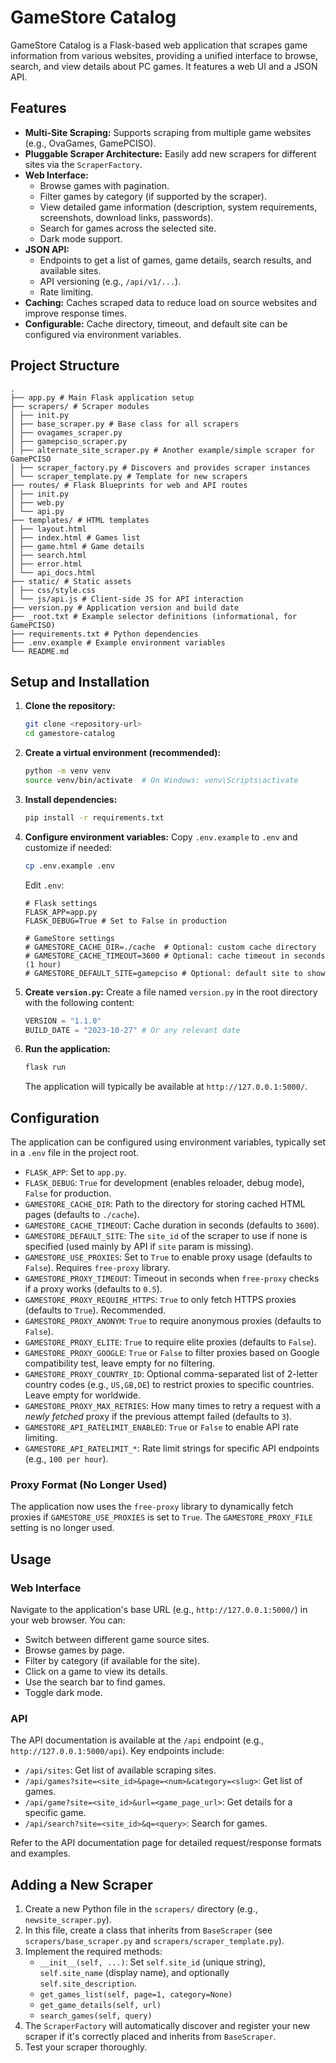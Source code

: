       
# GameStore Catalog

GameStore Catalog is a Flask-based web application that scrapes game information from various websites, providing a unified interface to browse, search, and view details about PC games. It features a web UI and a JSON API.

## Features

-   **Multi-Site Scraping:** Supports scraping from multiple game websites (e.g., OvaGames, GamePCISO).
-   **Pluggable Scraper Architecture:** Easily add new scrapers for different sites via the `ScraperFactory`.
-   **Web Interface:**
    -   Browse games with pagination.
    -   Filter games by category (if supported by the scraper).
    -   View detailed game information (description, system requirements, screenshots, download links, passwords).
    -   Search for games across the selected site.
    -   Dark mode support.
-   **JSON API:**
    -   Endpoints to get a list of games, game details, search results, and available sites.
    -   API versioning (e.g., `/api/v1/...`).
    -   Rate limiting.
-   **Caching:** Caches scraped data to reduce load on source websites and improve response times.
-   **Configurable:** Cache directory, timeout, and default site can be configured via environment variables.

## Project Structure
```
.
├── app.py # Main Flask application setup
├── scrapers/ # Scraper modules
│ ├── init.py
│ ├── base_scraper.py # Base class for all scrapers
│ ├── ovagames_scraper.py
│ ├── gamepciso_scraper.py
│ ├── alternate_site_scraper.py # Another example/simple scraper for GamePCISO
│ ├── scraper_factory.py # Discovers and provides scraper instances
│ └── scraper_template.py # Template for new scrapers
├── routes/ # Flask Blueprints for web and API routes
│ ├── init.py
│ ├── web.py
│ └── api.py
├── templates/ # HTML templates
│ ├── layout.html
│ ├── index.html # Games list
│ ├── game.html # Game details
│ ├── search.html
│ ├── error.html
│ └── api_docs.html
├── static/ # Static assets
│ ├── css/style.css
│ └── js/api.js # Client-side JS for API interaction
├── version.py # Application version and build date
├── _root.txt # Example selector definitions (informational, for GamePCISO)
├── requirements.txt # Python dependencies
├── .env.example # Example environment variables
└── README.md
```
      
## Setup and Installation

1.  **Clone the repository:**
    ```bash
    git clone <repository-url>
    cd gamestore-catalog
    ```

2.  **Create a virtual environment (recommended):**
    ```bash
    python -m venv venv
    source venv/bin/activate  # On Windows: venv\Scripts\activate
    ```

3.  **Install dependencies:**
    ```bash
    pip install -r requirements.txt
    ```

4.  **Configure environment variables:**
    Copy `.env.example` to `.env` and customize if needed:
    ```bash
    cp .env.example .env
    ```
    Edit `.env`:
    ```env
    # Flask settings
    FLASK_APP=app.py
    FLASK_DEBUG=True # Set to False in production

    # GameStore settings
    # GAMESTORE_CACHE_DIR=./cache  # Optional: custom cache directory
    # GAMESTORE_CACHE_TIMEOUT=3600 # Optional: cache timeout in seconds (1 hour)
    # GAMESTORE_DEFAULT_SITE=gamepciso # Optional: default site to show
    ```

5.  **Create `version.py`:**
    Create a file named `version.py` in the root directory with the following content:
    ```python
    VERSION = "1.1.0"
    BUILD_DATE = "2023-10-27" # Or any relevant date
    ```

6.  **Run the application:**
    ```bash
    flask run
    ```
    The application will typically be available at `http://127.0.0.1:5000/`.

## Configuration

The application can be configured using environment variables, typically set in a `.env` file in the project root.

-   `FLASK_APP`: Set to `app.py`.
-   `FLASK_DEBUG`: `True` for development (enables reloader, debug mode), `False` for production.
-   `GAMESTORE_CACHE_DIR`: Path to the directory for storing cached HTML pages (defaults to `./cache`).
-   `GAMESTORE_CACHE_TIMEOUT`: Cache duration in seconds (defaults to `3600`).
-   `GAMESTORE_DEFAULT_SITE`: The `site_id` of the scraper to use if none is specified (used mainly by API if `site` param is missing).
-   `GAMESTORE_USE_PROXIES`: Set to `True` to enable proxy usage (defaults to `False`). Requires `free-proxy` library.
-   `GAMESTORE_PROXY_TIMEOUT`: Timeout in seconds when `free-proxy` checks if a proxy works (defaults to `0.5`).
-   `GAMESTORE_PROXY_REQUIRE_HTTPS`: `True` to only fetch HTTPS proxies (defaults to `True`). Recommended.
-   `GAMESTORE_PROXY_ANONYM`: `True` to require anonymous proxies (defaults to `False`).
-   `GAMESTORE_PROXY_ELITE`: `True` to require elite proxies (defaults to `False`).
-   `GAMESTORE_PROXY_GOOGLE`: `True` or `False` to filter proxies based on Google compatibility test, leave empty for no filtering.
-   `GAMESTORE_PROXY_COUNTRY_ID`: Optional comma-separated list of 2-letter country codes (e.g., `US,GB,DE`) to restrict proxies to specific countries. Leave empty for worldwide.
-   `GAMESTORE_PROXY_MAX_RETRIES`: How many times to retry a request with a *newly fetched* proxy if the previous attempt failed (defaults to `3`).
-   `GAMESTORE_API_RATELIMIT_ENABLED`: `True` or `False` to enable API rate limiting.
-   `GAMESTORE_API_RATELIMIT_*`: Rate limit strings for specific API endpoints (e.g., `100 per hour`).

### Proxy Format (No Longer Used)

The application now uses the `free-proxy` library to dynamically fetch proxies if `GAMESTORE_USE_PROXIES` is set to `True`. The `GAMESTORE_PROXY_FILE` setting is no longer used.

## Usage

### Web Interface

Navigate to the application's base URL (e.g., `http://127.0.0.1:5000/`) in your web browser. You can:
-   Switch between different game source sites.
-   Browse games by page.
-   Filter by category (if available for the site).
-   Click on a game to view its details.
-   Use the search bar to find games.
-   Toggle dark mode.

### API

The API documentation is available at the `/api` endpoint (e.g., `http://127.0.0.1:5000/api`). Key endpoints include:
-   `/api/sites`: Get list of available scraping sites.
-   `/api/games?site=<site_id>&page=<num>&category=<slug>`: Get list of games.
-   `/api/game?site=<site_id>&url=<game_page_url>`: Get details for a specific game.
-   `/api/search?site=<site_id>&q=<query>`: Search for games.

Refer to the API documentation page for detailed request/response formats and examples.

## Adding a New Scraper

1.  Create a new Python file in the `scrapers/` directory (e.g., `newsite_scraper.py`).
2.  In this file, create a class that inherits from `BaseScraper` (see `scrapers/base_scraper.py` and `scrapers/scraper_template.py`).
3.  Implement the required methods:
    -   `__init__(self, ...)`: Set `self.site_id` (unique string), `self.site_name` (display name), and optionally `self.site_description`.
    -   `get_games_list(self, page=1, category=None)`
    -   `get_game_details(self, url)`
    -   `search_games(self, query)`
4.  The `ScraperFactory` will automatically discover and register your new scraper if it's correctly placed and inherits from `BaseScraper`.
5.  Test your scraper thoroughly.
